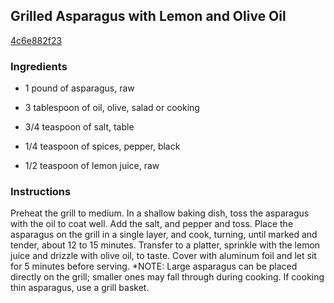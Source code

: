 ## Grilled Asparagus with Lemon and Olive Oil

[4c6e882f23](http://www.foodnetwork.com/recipes/emeril-lagasse/grilled-asparagus-with-lemon-and-olive-oil-recipe.html)

### Ingredients

 - 1 pound of asparagus, raw

 - 3 tablespoon of oil, olive, salad or cooking

 - 3/4 teaspoon of salt, table

 - 1/4 teaspoon of spices, pepper, black

 - 1/2 teaspoon of lemon juice, raw

### Instructions

Preheat the grill to medium. In a shallow baking dish, toss the asparagus with the oil to coat well. Add the salt, and pepper and toss. Place the asparagus on the grill in a single layer, and cook, turning, until marked and tender, about 12 to 15 minutes. Transfer to a platter, sprinkle with the lemon juice and drizzle with olive oil, to taste. Cover with aluminum foil and let sit for 5 minutes before serving. *NOTE: Large asparagus can be placed directly on the grill; smaller ones may fall through during cooking. If cooking thin asparagus, use a grill basket.